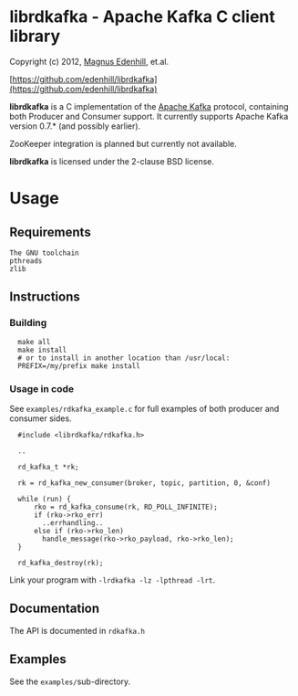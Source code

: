 librdkafka - Apache Kafka C client library
==========================================

Copyright (c) 2012, [Magnus Edenhill](http://www.edenhill.se/), et.al.

[https://github.com/edenhill/librdkafka](https://github.com/edenhill/librdkafka)

**librdkafka** is a C implementation of the
[Apache Kafka](http://incubator.apache.org/kafka/) protocol, containing both
Producer and Consumer support.
It currently supports Apache Kafka version 0.7.* (and possibly earlier).

ZooKeeper integration is planned but currently not available.

**librdkafka** is licensed under the 2-clause BSD license.


# Usage

## Requirements
	The GNU toolchain
   	pthreads
	zlib

## Instructions

### Building

      make all
      make install
      # or to install in another location than /usr/local:
      PREFIX=/my/prefix make install


### Usage in code

See `examples/rdkafka_example.c` for full examples of both
producer and consumer sides.


      #include <librdkafka/rdkafka.h>

      ..

      rd_kafka_t *rk;

      rk = rd_kafka_new_consumer(broker, topic, partition, 0, &conf)

      while (run) {      
          rko = rd_kafka_consume(rk, RD_POLL_INFINITE);
          if (rko->rko_err)
            ..errhandling..
          else if (rko->rko_len)
            handle_message(rko->rko_payload, rko->rko_len);
      }

      rd_kafka_destroy(rk);

    

Link your program with `-lrdkafka -lz -lpthread -lrt`.


## Documentation

The API is documented in `rdkafka.h`

## Examples

See the `examples/`sub-directory.


